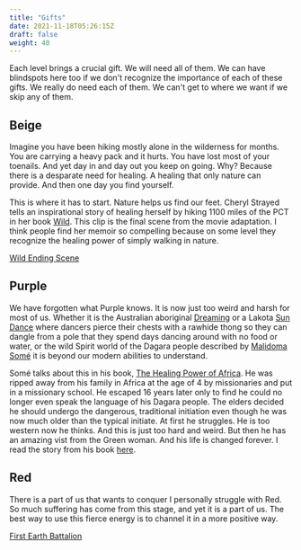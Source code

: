 ```yaml
---
title: "Gifts"
date: 2021-11-18T05:26:15Z
draft: false
weight: 40
---
```

Each level brings a crucial gift. We will need all of them. We can have blindspots here too if we don't recognize the importance of each of these gifts. We really do need each of them. We can't get to where we want if we skip any of them.

## Beige

Imagine you have been hiking mostly alone in the wilderness for months. You are carrying a heavy pack and it hurts. You have lost most of your toenails. And yet day in and day out you keep on going. Why? Because there is a desparate need for healing. A healing that only nature can provide. And then one day you find yourself.

This is where it has to start. Nature helps us find our feet. Cheryl Strayed tells an inspirational story of healing herself by hiking 1100 miles of the PCT in her book [Wild](https://en.wikipedia.org/wiki/Wild:_From_Lost_to_Found_on_the_Pacific_Crest_Trail). This clip is the final scene from the movie adaptation. I think people find her memoir so compelling because on some level they recognize the healing power of simply walking in nature.

[Wild Ending Scene](https://www.youtube.com/watch?v=m41mZZSk1UE)

## Purple

We have forgotten what Purple knows. It is now just too weird and harsh for most of us. Whether it is the Australian aboriginal [Dreaming](https://en.wikipedia.org/wiki/The_Dreaming) or a Lakota [Sun Dance](https://en.wikipedia.org/wiki/Sun_Dance) where dancers pierce their chests with a rawhide thong so they can dangle from a pole that they spend days dancing around with no food or water, or the wild Spirit world of the Dagara people described by [Malidoma Somé](https://en.wikipedia.org/wiki/Malidoma_Patrice_Som%C3%A9) it is beyond our modern abilities to understand.

Somé talks about this in his book, [The Healing Power of Africa](https://archive.org/details/healingwisdomofa00mali/mode/2up). He was ripped away from his family in Africa at the age of 4 by missionaries and put in a missionary school. He escaped 16 years later only to find he could no longer even speak the language of his Dagara people. The elders decided he should undergo the dangerous, traditional initiation even though he was now much older than the typical initiate. At first he struggles. He is too western now he thinks. And this is just too hard and weird. But then he has an amazing vist from the Green woman. And his life is changed forever. I read the story from his book [here](https://youtu.be/h_SRgNOzufU).

## Red

There is a part of us that wants to conquer 
I personally struggle with Red. So much suffering has come from this stage, and yet it is a part of us. The best way to use this fierce energy is to channel it in a more positive way.

[First Earth Battalion](https://web.archive.org/web/20110811190649/http://arcturus.org/field_manual.pdf)
